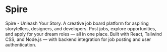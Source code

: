 # Spire
Spire - Unleash Your Story. A creative job board platform for aspiring storytellers, designers, and developers. Post jobs, explore opportunities, and apply for your dream roles — all in one place. Built with React, Tailwind CSS, and Node.js — with backend integration for job posting and user authentication.
